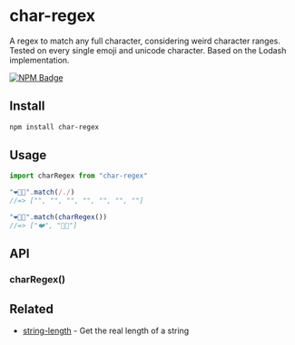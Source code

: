 # char-regex

A regex to match any full character, considering weird character ranges. Tested on every single emoji and unicode character. Based on the Lodash implementation.

[![NPM Badge](https://nodei.co/npm/char-regex.png)](https://npmjs.com/package/char-regex)

## Install

```sh
npm install char-regex
```

## Usage

```js
import charRegex from "char-regex"

"❤️👊🏽".match(/./)
//=> ["", "", "", "", "", "", ""]

"❤️👊🏽".match(charRegex())
//=> ["❤️", "👊🏽"]
```

## API

### charRegex()

## Related

- [string-length](https://github.com/sindresorhus/string-length) - Get the real length of a string
